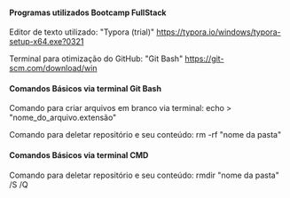 #### Programas utilizados Bootcamp FullStack
Editor de texto utilizado: "Typora (trial)" https://typora.io/windows/typora-setup-x64.exe?0321

Terminal para otimização do GitHub: "Git Bash" https://git-scm.com/download/win


#### Comandos Básicos via terminal Git Bash
Comando para criar arquivos em branco via terminal: echo > "nome_do_arquivo.extensão"

Comando para deletar repositório e seu conteúdo: 
rm -rf "nome da pasta"

#### Comandos Básicos via terminal CMD
Comando para deletar repositório e seu conteúdo:
rmdir "nome da pasta" /S /Q
